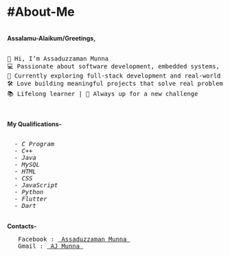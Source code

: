 <h1>#About-Me</h1><br>
<b>Assalamu-Alaikum/Greetings,</b> <br><br>
<pre>👋 Hi, I’m Assaduzzaman Munna
💻 Passionate about software development, embedded systems, and AI/ML
🌱 Currently exploring full-stack development and real-world tech solutions
🛠️ Love building meaningful projects that solve real problems
📚 Lifelong learner | 🚀 Always up for a new challenge</pre><br><br>
<b>My Qualifications- </b>
  <i>
<pre>  
  - C Program
  - C++
  - Java
  - MySQL
  - HTML
  - CSS
  - JavaScript
  - Python
  - Flutter
  - Dart
</pre>
  </i>  <br>
<b>Contacts- </b><br>
<pre>
   Facebook : <a href="https://www.facebook.com/iam.ajmunna"> Assaduzzaman Munna </a>
   Gmail : <a href = "mailto:iam.ajmunna@gmail.com"> AJ Munna </a>
</pre>
